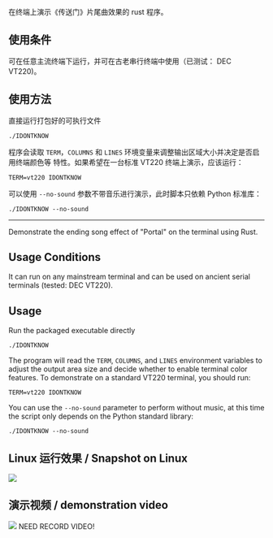 在终端上演示《传送门》片尾曲效果的 rust 程序。

## 使用条件
可在任意主流终端下运行，并可在古老串行终端中使用（已测试： DEC VT220)。

## 使用方法
直接运行打包好的可执行文件

```
./IDONTKNOW
```

程序会读取 `TERM`，`COLUMNS` 和 `LINES` 环境变量来调整输出区域大小并决定是否启用终端颜色等
特性。如果希望在一台标准 VT220 终端上演示，应该运行：

```
TERM=vt220 IDONTKNOW
```

可以使用 `--no-sound` 参数不带音乐进行演示，此时脚本只依赖 Python 标准库：

```
./IDONTKNOW --no-sound
```
---
Demonstrate the ending song effect of "Portal" on the terminal using Rust.

## Usage Conditions
It can run on any mainstream terminal and can be used on ancient serial terminals (tested: DEC VT220).

## Usage
Run the packaged executable directly

```
./IDONTKNOW
```

The program will read the `TERM`, `COLUMNS`, and `LINES` environment variables to adjust the output area size and decide whether to enable terminal color features. To demonstrate on a standard VT220 terminal, you should run:

```
TERM=vt220 IDONTKNOW
```

You can use the `--no-sound` parameter to perform without music, at this time the script only depends on the Python standard library:

```
./IDONTKNOW --no-sound
```


## Linux 运行效果 / Snapshot on Linux
![](still_alive_linux.jpg)

## 演示视频 / demonstration video
![](still_alive_informer213.jpg)
NEED RECORD VIDEO!
